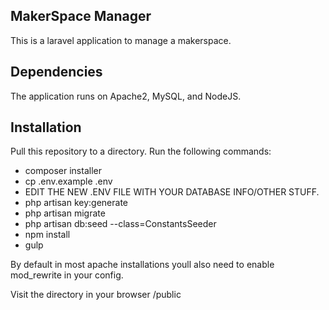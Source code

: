 ## MakerSpace Manager

This is a laravel application to manage a makerspace.

## Dependencies

The application runs on Apache2, MySQL, and NodeJS. 

## Installation 

Pull this repository to a directory.
Run the following commands:

* composer installer
* cp .env.example .env
* EDIT THE NEW .ENV FILE WITH YOUR DATABASE INFO/OTHER STUFF. 
* php artisan key:generate
* php artisan migrate
* php artisan db:seed --class=ConstantsSeeder
* npm install
* gulp

By default in most apache installations youll also need to enable mod_rewrite in your config.

Visit the directory in your browser /public